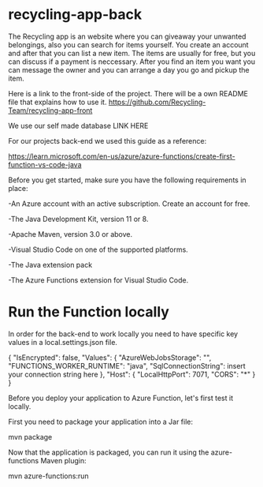 # recycling-app-back

The Recycling app is an website where you can giveaway your unwanted belongings, also you can search for items yourself. You create an account and after that you can list a new item. The items are usually for free, but you can discuss if a payment is neccessary. After you find an item you want you can message the owner and you can arrange a day you go and pickup the item. 

Here is a link to the front-side of the project. There will be a own README file that explains how to use it. 
https://github.com/Recycling-Team/recycling-app-front

We use our self made database LINK HERE 

For our projects back-end we used this guide as a reference:


https://learn.microsoft.com/en-us/azure/azure-functions/create-first-function-vs-code-java


Before you get started, make sure you have the following requirements in place:

  -An Azure account with an active subscription. Create an account for free.

  -The Java Development Kit, version 11 or 8.

  -Apache Maven, version 3.0 or above.

  -Visual Studio Code on one of the supported platforms.

  -The Java extension pack

  -The Azure Functions extension for Visual Studio Code.
  
  
# Run the Function locally

In order for the back-end to work locally you need to have specific key values in a local.settings.json file.


{
    "IsEncrypted": false,
    "Values": {
        "AzureWebJobsStorage": "",
        "FUNCTIONS_WORKER_RUNTIME": "java",
        "SqlConnectionString": insert your connection string here
    },
    "Host": {
        "LocalHttpPort": 7071,
        "CORS": "*"
    }
}

Before you deploy your application to Azure Function, let's first test it locally.

First you need to package your application into a Jar file:

mvn package

Now that the application is packaged, you can run it using the azure-functions Maven plugin:

mvn azure-functions:run

